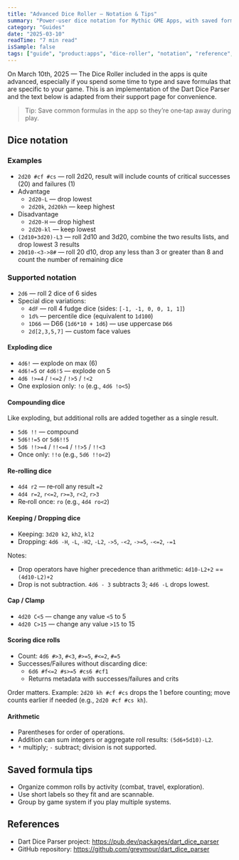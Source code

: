 ```yaml
---
title: "Advanced Dice Roller — Notation & Tips"
summary: "Power‑user dice notation for Mythic GME Apps, with saved formulas and advanced operations"
category: "Guides"
date: "2025-03-10"
readTime: "7 min read"
isSample: false
tags: ["guide", "product:apps", "dice-roller", "notation", "reference", "advanced"]
---
```


On March 10th, 2025 — The Dice Roller included in the apps is quite advanced, especially if you spend some time to type and save formulas that are specific to your game. This is an implementation of the Dart Dice Parser and the text below is adapted from their support page for convenience.

> Tip: Save common formulas in the app so they’re one‑tap away during play.

## Dice notation

### Examples

- `2d20 #cf #cs` — roll 2d20, result will include counts of critical successes (20) and failures (1)
- Advantage
  - `2d20-L` — drop lowest
  - `2d20k`, `2d20kh` — keep highest
- Disadvantage
  - `2d20-H` — drop highest
  - `2d20-kl` — keep lowest
- `(2d10+3d20)-L3` — roll 2d10 and 3d20, combine the two results lists, and drop lowest 3 results
- `20d10-<3->8#` — roll 20 d10, drop any less than 3 or greater than 8 and count the number of remaining dice

### Supported notation

- `2d6` — roll 2 dice of 6 sides
- Special dice variations:
  - `4dF` — roll 4 fudge dice (sides: `[-1, -1, 0, 0, 1, 1]`)
  - `1d%` — percentile dice (equivalent to `1d100`)
  - `1D66` — D66 (`1d6*10 + 1d6`) — use uppercase `D66`
  - `2d[2,3,5,7]` — custom face values

#### Exploding dice
- `4d6!` — explode on max (6)
- `4d6!=5` or `4d6!5` — explode on 5
- `4d6 !>=4` / `!<=2` / `!>5` / `!<2`
- One explosion only: `!o` (e.g., `4d6 !o<5`)

#### Compounding dice
Like exploding, but additional rolls are added together as a single result.
- `5d6 !!` — compound
- `5d6!!=5` or `5d6!!5`
- `5d6 !!>=4` / `!!<=4` / `!!>5` / `!!<3`
- Once only: `!!o` (e.g., `5d6 !!o<2`)

#### Re‑rolling dice
- `4d4 r2` — re‑roll any result `=2`
- `4d4 r=2`, `r<=2`, `r>=3`, `r<2`, `r>3`
- Re‑roll once: `ro` (e.g., `4d4 ro<2`)

#### Keeping / Dropping dice
- Keeping: `3d20 k2`, `kh2`, `kl2`
- Dropping: `4d6 -H`, `-L`, `-H2`, `-L2`, `->5`, `-<2`, `->=5`, `-<=2`, `-=1`

Notes:
- Drop operators have higher precedence than arithmetic: `4d10-L2+2` == `(4d10-L2)+2`
- Drop is not subtraction. `4d6 - 3` subtracts 3; `4d6 -L` drops lowest.

#### Cap / Clamp
- `4d20 C<5` — change any value `<5` to 5
- `4d20 C>15` — change any value `>15` to 15

#### Scoring dice rolls
- Count: `4d6 #>3`, `#<3`, `#>=5`, `#<=2`, `#=5`
- Successes/Failures without discarding dice:
  - `6d6 #f<=2 #s>=5 #cs6 #cf1`
  - Returns metadata with successes/failures and crits

Order matters. Example: `2d20 kh #cf #cs` drops the 1 before counting; move counts earlier if needed (e.g., `2d20 #cf #cs kh`).

#### Arithmetic
- Parentheses for order of operations.
- Addition can sum integers or aggregate roll results: `(5d6+5d10)-L2`.
- `*` multiply; `-` subtract; division is not supported.

## Saved formula tips
- Organize common rolls by activity (combat, travel, exploration).
- Use short labels so they fit and are scannable.
- Group by game system if you play multiple systems.

## References
- Dart Dice Parser project: https://pub.dev/packages/dart_dice_parser
- GitHub repository: https://github.com/greymour/dart_dice_parser

